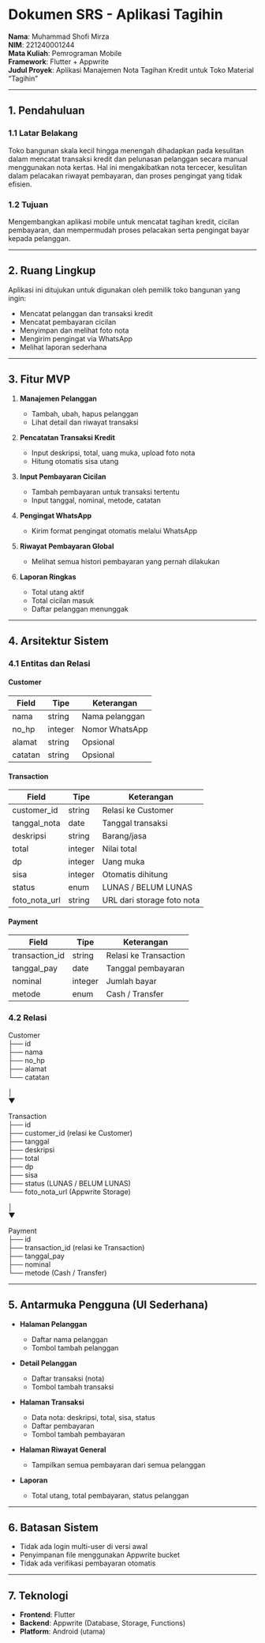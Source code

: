 # Dokumen SRS - Aplikasi Tagihin
**Nama**: Muhammad Shofi Mirza  
**NIM**: 221240001244   
**Mata Kuliah**: Pemrograman Mobile  
**Framework**: Flutter + Appwrite  
**Judul Proyek**: Aplikasi Manajemen Nota Tagihan Kredit untuk Toko Material “Tagihin”

---

## 1. Pendahuluan

### 1.1 Latar Belakang
Toko bangunan skala kecil hingga menengah dihadapkan pada kesulitan dalam mencatat transaksi kredit dan pelunasan pelanggan secara manual menggunakan nota kertas. Hal ini mengakibatkan nota tercecer, kesulitan dalam pelacakan riwayat pembayaran, dan proses pengingat yang tidak efisien.

### 1.2 Tujuan
Mengembangkan aplikasi mobile untuk mencatat tagihan kredit, cicilan pembayaran, dan mempermudah proses pelacakan serta pengingat bayar kepada pelanggan.

---

## 2. Ruang Lingkup

Aplikasi ini ditujukan untuk digunakan oleh pemilik toko bangunan yang ingin:
- Mencatat pelanggan dan transaksi kredit
- Mencatat pembayaran cicilan
- Menyimpan dan melihat foto nota
- Mengirim pengingat via WhatsApp
- Melihat laporan sederhana

---

## 3. Fitur MVP

1. **Manajemen Pelanggan**
   - Tambah, ubah, hapus pelanggan
   - Lihat detail dan riwayat transaksi

2. **Pencatatan Transaksi Kredit**
   - Input deskripsi, total, uang muka, upload foto nota
   - Hitung otomatis sisa utang

3. **Input Pembayaran Cicilan**
   - Tambah pembayaran untuk transaksi tertentu
   - Input tanggal, nominal, metode, catatan

4. **Pengingat WhatsApp**
   - Kirim format pengingat otomatis melalui WhatsApp

5. **Riwayat Pembayaran Global**
   - Melihat semua histori pembayaran yang pernah dilakukan

6. **Laporan Ringkas**
   - Total utang aktif
   - Total cicilan masuk
   - Daftar pelanggan menunggak

---

## 4. Arsitektur Sistem

### 4.1 Entitas dan Relasi

#### Customer
| Field     | Tipe    | Keterangan           |
|-----------|---------|----------------------|
| nama      | string  | Nama pelanggan       |
| no_hp     | integer | Nomor WhatsApp       |
| alamat    | string  | Opsional             |
| catatan   | string  | Opsional             |

#### Transaction
| Field           | Tipe     | Keterangan                            |
|-----------------|----------|---------------------------------------|
| customer_id     | string   | Relasi ke Customer                    |
| tanggal_nota    | date     | Tanggal transaksi                     |
| deskripsi       | string   | Barang/jasa                           |
| total           | integer  | Nilai total                           |
| dp              | integer  | Uang muka                             |
| sisa            | integer  | Otomatis dihitung                     |
| status          | enum     | LUNAS / BELUM LUNAS                   |
| foto_nota_url   | string   | URL dari storage foto nota            |

#### Payment
| Field           | Tipe     | Keterangan                            |
|-----------------|----------|---------------------------------------|
| transaction_id  | string   | Relasi ke Transaction                 |
| tanggal_pay     | date     | Tanggal pembayaran                    |
| nominal         | integer  | Jumlah bayar                          |
| metode          | enum     | Cash / Transfer                       |

### 4.2 Relasi

Customer    
├── id   
├── nama    
├── no_hp   
├── alamat  
└── catatan

   │  
   ▼

Transaction    
├── id     
├── customer_id (relasi ke Customer)     
├── tanggal    
├── deskripsi  
├── total   
├── dp   
├── sisa    
├── status (LUNAS / BELUM LUNAS)    
└── foto_nota_url (Appwrite Storage)

   │  
   ▼

Payment  
├── id   
├── transaction_id (relasi ke Transaction)   
├── tanggal_pay   
├── nominal    
└── metode (Cash / Transfer)  

---

## 5. Antarmuka Pengguna (UI Sederhana)

- **Halaman Pelanggan**
  - Daftar nama pelanggan
  - Tombol tambah pelanggan

- **Detail Pelanggan**
  - Daftar transaksi (nota)
  - Tombol tambah transaksi

- **Halaman Transaksi**
  - Data nota: deskripsi, total, sisa, status
  - Daftar pembayaran
  - Tombol tambah pembayaran

- **Halaman Riwayat General**
  - Tampilkan semua pembayaran dari semua pelanggan

- **Laporan**
  - Total utang, total pembayaran, status pelanggan

---

## 6. Batasan Sistem

- Tidak ada login multi-user di versi awal
- Penyimpanan file menggunakan Appwrite bucket
- Tidak ada verifikasi pembayaran otomatis

---

## 7. Teknologi

- **Frontend**: Flutter
- **Backend**: Appwrite (Database, Storage, Functions)
- **Platform**: Android (utama)
